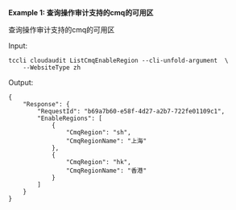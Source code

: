 **Example 1: 查询操作审计支持的cmq的可用区**

查询操作审计支持的cmq的可用区

Input: 

```
tccli cloudaudit ListCmqEnableRegion --cli-unfold-argument  \
    --WebsiteType zh
```

Output: 
```
{
    "Response": {
        "RequestId": "b69a7b60-e58f-4d27-a2b7-722fe01109c1",
        "EnableRegions": [
            {
                "CmqRegion": "sh",
                "CmqRegionName": "上海"
            },
            {
                "CmqRegion": "hk",
                "CmqRegionName": "香港"
            }
        ]
    }
}
```

